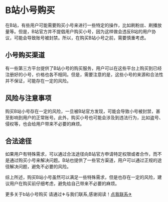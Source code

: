 # B站小号购买

在B站，有些用户可能需要购买小号来进行一些特定的操作，比如刷粉丝、刷播放量等。但是，B站官方并不提倡用户购买小号，因为这样做会违反B站的用户协议，可能会导致账号被封禁。所以，在购买B站小号之前，需要慎重考虑。

## 小号购买渠道

有一些第三方平台提供了B站小号的购买服务，用户可以在这些平台上购买到已经注册好的小号，价格也各不相同。但是，需要注意的是，这些小号的来源和合法性并不保证，可能存在一定的风险。

## 风险与注意事项

购买B站小号存在一定的风险，一旦被B站官方发现，可能会导致小号被封禁，甚至影响到用户的正常账号。此外，购买小号也可能会涉及到违法行为，比如盗号、侵权等，也会给用户带来不必要的麻烦。

## 合法途径

如果用户有特殊需求，可以通过合法途径向B站官方申请特定权限或者合作，而不是通过购买小号来解决问题。B站也提供了一些官方渠道，用户可以通过正规的途径解决问题，避免不必要的风险。

综上所述，购买B站小号虽然可以满足一些特殊需求，但是也存在一定的风险，建议用户在购买前仔细考虑，避免给自己带来不必要的麻烦。

更多关于b站小号购买 请通过✈与我们联系,感谢阅读！[点我联系✈](https://us.k02.cc)